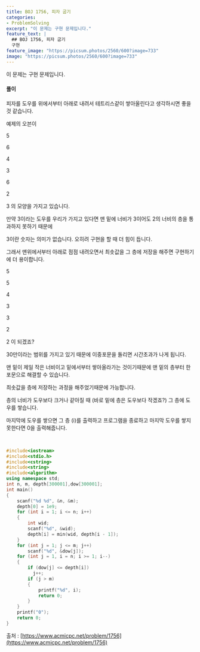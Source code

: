 ```yaml
---
title: BOJ 1756, 피자 굽기
categories:
- ProblemSolving
excerpt: "이 문제는 구현 문제입니다."
feature_text: |
  ## BOJ 1756, 피자 굽기
  구현
feature_image: "https://picsum.photos/2560/600?image=733"
image: "https://picsum.photos/2560/600?image=733"
---
```


이 문제는 구현 문제입니다.

<h4>풀이</h4> 
피자를 도우를 위에서부터 아래로 내려서 테트리스같이 쌓아올린다고 생각하시면 좋을 것 같습니다.

예제의 오븐이

5

6

4

3

6

2

3 의 모양을 가지고 있습니다.

만약 3이라는 도우를 우리가 가지고 있다면 맨 밑에 너비가 3이어도 2의 너비의 층을 통과하지 못하기 때문에

3이란 숫자는 의미가 없습니다.  오히려 구현을 할 때 더 힘이 듭니다.

그래서 맨위에서부터 아래로 점점 내려오면서 최솟값을 그 층에 저장을 해주면 구현하기에 더 용이합니다.

5

5

4

3

3

2

2 이 되겠죠?

30만이라는 범위를 가지고 있기 때문에 이중포문을 돌리면 시간초과가 나게 됩니다.

맨 밑이 제일 작은 너비이고 밑에서부터 쌓아올라가는 것이기때문에 맨 밑의 층부터 한 포문으로 해결할 수 있습니다.

최솟값을 층에 저장하는 과정을 해주었기때문에 가능합니다. 

층의 너비가 도우보다 크거나 같아질 때 (바로 밑에 층은 도우보다 작겠죠?) 그 층에 도우를 쌓습니다.

마지막에 도우를 쌓으면 그 층 (i)를 출력하고 프로그램을 종료하고 마지막 도우를 쌓지 못한다면 0을 출력해줍니다.

​
```c++
#include<iostream>
#include<stdio.h>
#include<cstring>
#include<string>
#include<algorithm>
using namespace std;
int n, m, depth[300001],dow[300001];
int main()
{
	scanf("%d %d", &n, &m);
	depth[0] = 1e9;
	for (int i = 1; i <= n; i++)
	{
		int wid;
		scanf("%d", &wid);
		depth[i] = min(wid, depth[i - 1]);
	}
	for (int j = 1; j <= m; j++)
		scanf("%d", &dow[j]);
	for (int j = 1, i = n; i >= 1; i--)
	{
		if (dow[j] <= depth[i])
		  j++;
		if (j > m)
		{
			printf("%d", i);
			return 0;
		}
	}
	printf("0");
	return 0;
}
```

출처 : [https://www.acmicpc.net/problem/1756](https://www.acmicpc.net/problem/1756)